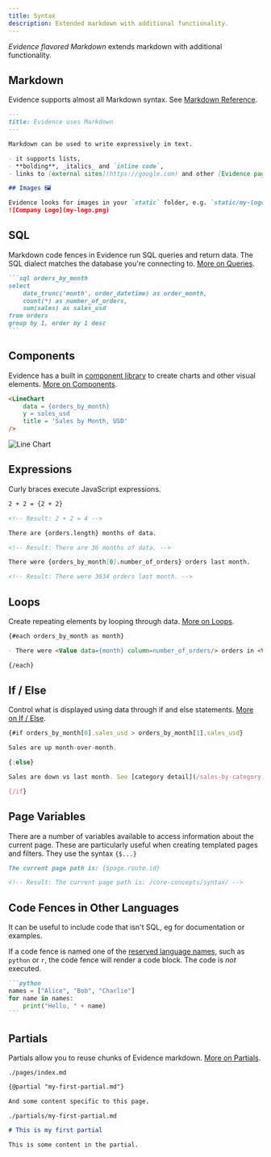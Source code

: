 ```yaml
---
title: Syntax
description: Extended markdown with additional functionality.
---
```


_Evidence flavored Markdown_ extends markdown with additional functionality.

## Markdown

Evidence supports almost all Markdown syntax. See [Markdown Reference](/markdown).

```markdown
---
title: Evidence uses Markdown
---

Markdown can be used to write expressively in text.

- it supports lists,
- **bolding**, _italics_ and `inline code`,
- links to [external sites](https://google.com) and other [Evidence pages](/another/page)

## Images 🖼️

Evidence looks for images in your `static` folder, e.g. `static/my-logo.png`.
![Company Logo](my-logo.png)
```

## SQL

Markdown code fences in Evidence run SQL queries and return data. The SQL dialect matches the database you're connecting to. [More on Queries](/core-concepts/queries).

````markdown
```sql orders_by_month
select
    date_trunc('month', order_datetime) as order_month,
    count(*) as number_of_orders,
    sum(sales) as sales_usd
from orders
group by 1, order by 1 desc
```
````

## Components

Evidence has a built in [component library](/components/all-components) to create charts and other visual elements. [More on Components](/core-concepts/components).

```markdown
<LineChart 
    data = {orders_by_month}    
    y = sales_usd 
    title = 'Sales by Month, USD' 
/>
```

![Line Chart](/img/syntax-line-chart.png)

## Expressions

Curly braces execute JavaScript expressions.

```markdown
2 + 2 = {2 + 2}

<!-- Result: 2 + 2 = 4 -->

There are {orders.length} months of data.

<!-- Result: There are 36 months of data. -->

There were {orders_by_month[0].number_of_orders} orders last month.

<!-- Result: There were 3634 orders last month. -->
```

## Loops

Create repeating elements by looping through data. [More on Loops](/core-concepts/loops).

```markdown
{#each orders_by_month as month}

- There were <Value data={month} column=number_of_orders/> orders in <Value data={month} />.

{/each}
```

## If / Else

Control what is displayed using data through if and else statements. [More on If / Else](/core-concepts/if-else).

```js
{#if orders_by_month[0].sales_usd > orders_by_month[1].sales_usd}

Sales are up month-over-month.

{:else}

Sales are down vs last month. See [category detail](/sales-by-category).

{/if}
```

## Page Variables

There are a number of variables available to access information about the current page. These are particularly useful when creating templated pages and filters. They use the syntax `{$...}`

```markdown
The current page path is: {$page.route.id}

<!-- Result: The current page path is: /core-concepts/syntax/ -->
```

## Code Fences in Other Languages

It can be useful to include code that isn't SQL, eg for documentation or examples.

If a code fence is named one of the [reserved language names](https://github.com/evidence-dev/evidence/blob/main/packages/preprocess/src/utils/supportedLanguages.cjs), such as `python` or `r`, the code fence will render a code block. The code is _not_ executed.

````markdown
```python
names = ["Alice", "Bob", "Charlie"]
for name in names:
    print("Hello, " + name)
```
````

## Partials

Partials allow you to reuse chunks of Evidence markdown. [More on Partials](/markdown#partials).

`./pages/index.md`
```markdown
{@partial "my-first-partial.md"}

And some content specific to this page.
```

`./partials/my-first-partial.md`
```markdown
# This is my first partial

This is some content in the partial.
```
